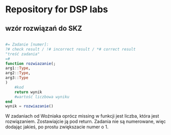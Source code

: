 # Repository for DSP labs

## wzór rozwiązań do SKZ

```jl

#= Zadanie [numer]:
?# check result / !# incorrect result / *# correct result
"treść zadania"
=#
function rozwiazanie(;
arg1::Type,
arg2::Type,
arg3::Type
)
    #kod
    return wynik
    #wartość liczbowa wyniku
end
wynik = rozwiazanie()
```

W zadaniach od Woźniaka oprócz missing w funkcji jest liczba, która jest rozwiązaniem. Zostawiajcie ją pod return. Zadania nie są numerowane, więc dodając jakieś, po prostu zwiększacie numer o 1.